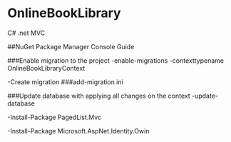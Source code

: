 # OnlineBookLibrary
C# .net MVC

##NuGet Package Manager Console Guide

###Enable migration to the project
-enable-migrations -contexttypename OnlineBookLibraryContext

-Create migration
###add-migration ini

###Update database with applying all changes on the context
-update-database


-Install-Package PagedList.Mvc

-Install-Package Microsoft.AspNet.Identity.Owin
